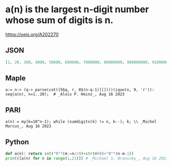 # a\(n\) is the largest n\-digit number whose sum of digits is n\.
https://oeis.org/A202270
## JSON
```JSON
[1, 20, 300, 4000, 50000, 600000, 7000000, 80000000, 900000000, 9100000000, 92000000000, 930000000000, 9400000000000, 95000000000000, 960000000000000, 9700000000000000, 98000000000000000, 990000000000000000, 9910000000000000000, 99200000000000000000]
```
## Maple
```Maple
a:= n-> (q-> parse(cat([9$q, r, 0$(n-q-1)][])))(iquo(n, 9, 'r')):
seq(a(n), n=1..20);  # _Alois P. Heinz_, Aug 16 2023
```
## PARI
```PARI
a(n) = my(k=10^n-1); while (sumdigits(k) != n, k--); k; \\ _Michel Marcus_, Aug 16 2023
```
## Python
```Python
def a(n): return int("9"*(m:=n//9)+str(n%9)+"0"*(n-m-1))
print([a(n) for n in range(1,21)]) # _Michael S. Branicky_, Aug 16 2023
```
